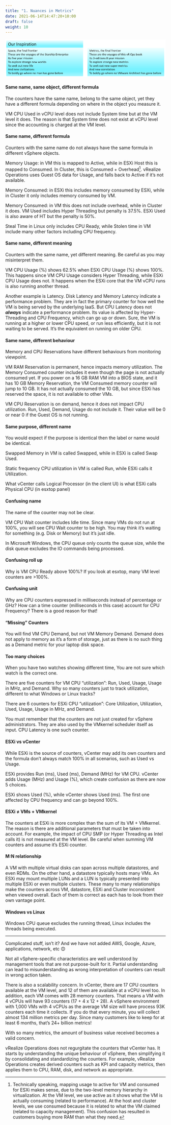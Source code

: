 ```yaml
---
title: "1. Nuances in Metrics"
date: 2021-06-14T14:47:20+10:00
draft: false
weight: 10
---
```


![inspiration for metrics](2.1.1-fig-1.png)

#### Same name, same object, different formula

The counters have the same name, belong to the same object, yet they have a different formula depending on where in the object you measure it.

VM CPU Used in vCPU level does not include System time but at the VM level it does. The reason is that System time does not exist at vCPU level since the accounting is charged at the VM level.

#### Same name, different formula

Counters with the same name do not always have the same formula in different vSphere objects.

Memory Usage: in VM this is mapped to Active, while in ESXi Host this is mapped to Consumed. In Cluster, this is Consumed + Overhead[^1]. vRealize Operations uses Guest OS data for Usage, and falls back to Active if it’s not available.

Memory Consumed: in ESXi this includes memory consumed by ESXi, while in Cluster it only includes memory consumed by VM.

Memory Consumed: in VM this does not include overhead, while in Cluster it does.
VM Used includes Hyper Threading but penalty is 37.5%. ESXi Used is also aware of HT but the penalty is 50%.

Steal Time in Linux only includes CPU Ready, while Stolen time in VM include many other factors including CPU frequency.

#### Same name, different meaning

Counters with the same name, yet different meaning. Be careful as you may misinterpret them.

VM CPU Usage (%) shows 62.5% when ESXi CPU Usage (%) shows 100%. This happens since VM CPU Usage considers Hyper Threading, while ESXi CPU Usage does not. It happens when the ESXi core that the VM vCPU runs is also running another thread.

Another example is Latency. Disk Latency and Memory Latency indicate a performance problem. They are in fact the primary counter for how well the VM is being served by the underlying IaaS. But CPU Latency does not ***always*** indicate a performance problem. Its value is affected by Hyper-Threading and CPU Frequency, which can go up or down. Sure, the VM is running at a higher or lower CPU speed, or run less efficiently, but it is not waiting to be served. It’s the equivalent on running on older CPU.

#### Same name, different behaviour

Memory and CPU Reservations have different behaviours from monitoring viewpoint.

VM RAM Reservation is permanent, hence impacts memory utilization. The Memory Consumed counter includes it even though the page is not actually consumed yet. If you power on a 16 GB RAM VM into a BIOS state, and it has 10 GB Memory Reservation, the VM Consumed memory counter will jump to 10 GB. It has not actually consumed the 10 GB, but since ESXi has reserved the space, it is not available to other VMs.

VM CPU Reservation is on demand, hence it does not impact CPU utilization. Run, Used, Demand, Usage do not include it. Their value will be 0 or near 0 if the Guest OS is not running.

#### Same purpose, different name

You would expect if the purpose is identical then the label or name would be identical.

Swapped Memory in VM is called Swapped, while in ESXi is called Swap Used.

Static frequency CPU utilization in VM is called Run, while ESXi calls it Utilization.

What vCenter calls Logical Processor (in the client UI) is what ESXi calls Physical CPU (in esxtop panel)

#### Confusing name

The name of the counter may not be clear.

VM CPU Wait counter includes Idle time. Since many VMs do not run at 100%, you will see CPU Wait counter to be high. You may think it’s waiting for something (e.g. Disk or Memory) but it’s just idle.

In Microsoft Windows, the CPU queue only counts the queue size, while the disk queue excludes the IO commands being processed.

#### Confusing roll up

Why is VM CPU Ready above 100%? If you look at esxtop, many VM level counters are >100%.

#### Confusing unit

Why are CPU counters expressed in milliseconds instead of percentage or GHz? How can a time counter (milliseconds in this case) account for CPU Frequency? There is a good reason for that!

#### “Missing” Counters

You will find VM CPU Demand, but not VM Memory Demand. Demand does not apply to memory as it’s a form of storage, just as there is no such thing as a Demand metric for your laptop disk space.

#### Too many choices

When you have two watches showing different time, You are not sure which watch is the correct one.

There are five counters for VM CPU “utilization”: Run, Used, Usage, Usage in MHz, and Demand. Why so many counters just to track utilization, different to what Windows or Linux tracks?

There are 6 counters for ESXi CPU “utilization”: Core Utilization, Utilization, Used, Usage, Usage in MHz, and Demand.

You must remember that the counters are not just created for vSphere administrators. They are also used by the VMkernel scheduler itself as input. CPU Latency is one such counter.

#### ESXi vs vCenter

While ESXi is the source of counters, vCenter may add its own counters and the formula don’t always match 100% in all scenarios, such as Used vs Usage.

ESXi provides Run (ms), Used (ms), Demand (MHz) for VM CPU. vCenter adds Usage (MHz) and Usage (%), which create confusion as there are now 5 choices.

ESXi shows Used (%), while vCenter shows Used (ms). The first one affected by CPU frequency and can go beyond 100%.

#### ESXi ≠ VMs + VMkernel

The counters at ESXi is more complex than the sum of its VM + VMkernel. The reason is there are additional parameters that must be taken into account. For example, the impact of CPU SMP (or Hyper Threading as Intel calls it) is not measured at the VM level. Be careful when summing VM counters and assume it’s ESXi counter.

#### M:N relationship

A VM with multiple virtual disks can span across multiple datastores, and even RDMs. On the other hand, a datastore typically hosts many VMs. An ESXi may mount multiple LUNs and a LUN is typically presented into multiple ESXi or even multiple clusters. These many to many relationships make the counters across VM, datastore, ESXi and Cluster inconsistent when viewed overall. Each of them is correct as each has to look from their own vantage point.

#### Windows vs Linux

Windows CPU queue excludes the running thread, Linux includes the threads being executed.

----

Complicated stuff, isn’t it? And we have not added AWS, Google, Azure, applications, network, etc 😊

Not all vSphere-specific characteristics are well understood by management tools that are not purpose-built for it. Partial understanding can lead to misunderstanding as wrong interpretation of counters can result in wrong action taken.

There is also a scalability concern. In vCenter, there are 17 CPU counters available at the VM level, and 12 of them are available at a vCPU level too. In addition, each VM comes with 28 memory counters. That means a VM with 4 vCPUs will have 93 counters (17 + 4 x 12 + 28). A vSphere environment with 1,000 VMs with 4 vCPUs as the average VM size will have process 93K counters each time it collects. If you do that every minute, you will collect almost 134 million metrics per day. Since many customers like to keep for at least 6 months, that’s 24+ billion metrics!

With so many metrics, the amount of business value received becomes a valid concern.

vRealize Operations does not regurgitate the counters that vCenter has. It starts by understanding the unique behaviour of vSphere, then simplifying it by consolidating and standardizing the counters. For example, vRealize Operations creates derived counters such as KPI and capacity metrics, then applies them to CPU, RAM, disk, and network as appropriate.

[^1]: Technically speaking, mapping usage to active for VM and consumed for ESXi makes sense, due to the two-level memory hierarchy in virtualization. At the VM level, we use active as it shows what the VM is actually consuming (related to performance). At the host and cluster levels, we use consumed because it is related to what the VM claimed (related to capacity management). This confusion has resulted in customers buying more RAM than what they need.